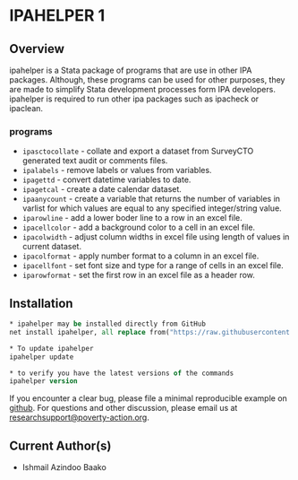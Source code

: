 # IPAHELPER 1

## Overview
ipahelper is a Stata package of programs that are use in other IPA packages. Although, these programs can be used for other purposes, they are made to simplify Stata development processes form IPA developers. ipahelper is required to run other ipa packages such as ipacheck or ipaclean.
 
### programs

- `ipasctocollate` - collate and export a dataset from SurveyCTO generated text audit or comments files.
- `ipalabels` - remove labels or values from variables.
- `ipagettd` - convert datetime variables to date.
- `ipagetcal` - create a date calendar dataset.
- `ipaanycount` - create a variable that returns the number of variables in varlist for which values are equal to any specified integer/string value. 
- `iparowline` - add a lower boder line to a row in an excel file.
- `ipacellcolor` - add a background color to a cell in an excel file.
- `ipacolwidth` - adjust column widths in excel file using length of values in current dataset.
- `ipacolformat` - apply number format to a column in an excel file.
- `ipacellfont` - set font size and type for a range of cells in an excel file.
- `iparowformat` - set the first row in an excel file as a header row.

## Installation

```Stata
* ipahelper may be installed directly from GitHub
net install ipahelper, all replace from("https://raw.githubusercontent.com/PovertyAction/ipahelper/main")

* To update ipahelper
ipahelper update

* to verify you have the latest versions of the commands
ipahelper version
```

If you encounter a clear bug, please file a minimal reproducible example on [github](https://github.com/PovertyAction/ipahelper/issues). For questions and other discussion, please email us at [researchsupport@poverty-action.org](mailto:researchsupport@poverty-action.org).

## Current Author(s)
 - Ishmail Azindoo Baako
